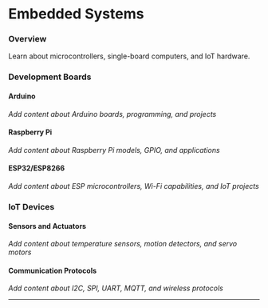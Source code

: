 # Embedded Systems

### Overview

Learn about microcontrollers, single-board computers, and IoT hardware.

### Development Boards

#### Arduino
*Add content about Arduino boards, programming, and projects*

#### Raspberry Pi
*Add content about Raspberry Pi models, GPIO, and applications*

#### ESP32/ESP8266
*Add content about ESP microcontrollers, Wi-Fi capabilities, and IoT projects*

### IoT Devices

#### Sensors and Actuators
*Add content about temperature sensors, motion detectors, and servo motors*

#### Communication Protocols
*Add content about I2C, SPI, UART, MQTT, and wireless protocols*

---

